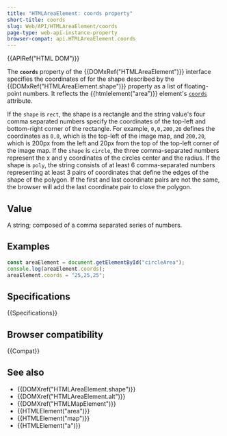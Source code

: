 ```yaml
---
title: "HTMLAreaElement: coords property"
short-title: coords
slug: Web/API/HTMLAreaElement/coords
page-type: web-api-instance-property
browser-compat: api.HTMLAreaElement.coords
---
```


{{APIRef("HTML DOM")}}

The **`coords`** property of the {{DOMxRef("HTMLAreaElement")}} interface specifies the coordinates of for the shape described by the {{DOMxRef("HTMLAreaElement.shape")}} property as a list of floating-point numbers. It reflects the {{htmlelement("area")}} element's [`coords`](/en-US/docs/Web/HTML/Element/area#coords) attribute.

If the `shape` is `rect`, the shape is a rectangle and the string value's four comma separated numbers specify the coordinates of the top-left and bottom-right corner of the rectangle. For example, `0,0,200,20` defines the coordinates as `0,0`, which is the top-left of the image map, and `200,20`, which is 200px from the left and 20px from the top of the top-left corner of the image map. If the `shape` is `circle`, the three comma-separated numbers represent the x and y coordinates of the circles center and the radius. If the shape is `poly`, the string consists of at least 6 comma-separated numbers representing at least 3 pairs of coordinates that define the edges of the shape of the polygon. If the first and last coordinate pairs are not the same, the browser will add the last coordinate pair to close the polygon.

## Value

A string; composed of a comma separated series of numbers.

## Examples

```js
const areaElement = document.getElementById("circleArea");
console.log(areaElement.coords);
areaElement.coords = "25,25,25";
```

## Specifications

{{Specifications}}

## Browser compatibility

{{Compat}}

## See also

- {{DOMXref("HTMLAreaElement.shape")}}
- {{DOMXref("HTMLAreaElement.alt")}}
- {{DOMXref("HTMLMapElement")}}
- {{HTMLElement("area")}}
- {{HTMLElement("map")}}
- {{HTMLElement("a")}}
